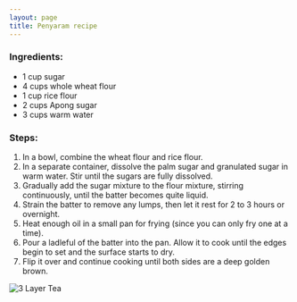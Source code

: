 ```yaml
---
layout: page
title: Penyaram recipe
---
```



<div class="recipe-container">
  <div class="recipe-content" markdown=1>

### Ingredients:
- 1 cup sugar
- 4 cups whole wheat flour
- 1 cup rice flour
- 2 cups Apong sugar
- 3 cups warm water

### Steps:
1. In a bowl, combine the wheat flour and rice flour.
2. In a separate container, dissolve the palm sugar and granulated sugar in warm water. Stir until the sugars are fully dissolved.
3. Gradually add the sugar mixture to the flour mixture, stirring continuously, until the batter becomes quite liquid.
4. Strain the batter to remove any lumps, then let it rest for 2 to 3 hours or overnight.
5. Heat enough oil in a small pan for frying (since you can only fry one at a time).
6. Pour a ladleful of the batter into the pan. Allow it to cook until the edges begin to set and the surface starts to dry.
7. Flip it over and continue cooking until both sides are a deep golden brown.

  </div>
  <div class="recipe-image">
    <img src="{{ "/assets/recipe-penyaram.jpg" | relative_url }}" alt="3 Layer Tea">
  </div>
</div>